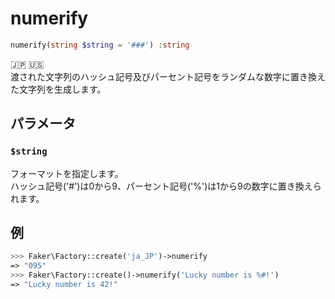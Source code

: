 # numerify
```php
numerify(string $string = '###') :string
```
:jp: :us:  
渡された文字列のハッシュ記号及びパーセント記号をランダムな数字に置き換えた文字列を生成します。

## パラメータ
### `$string`
フォーマットを指定します。  
ハッシュ記号('#')は0から9、パーセント記号('%')は1から9の数字に置き換えられます。

## 例
```php
>>> Faker\Factory::create('ja_JP')->numerify
=> "095"
>>> Faker\Factory::create()->numerify('Lucky number is %#!')
=> "Lucky number is 42!"
```
